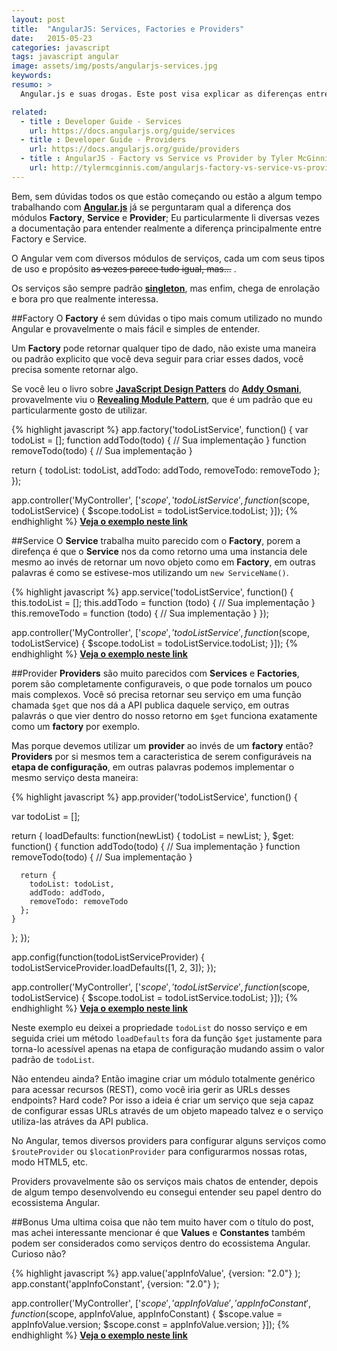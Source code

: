 ```yaml
---
layout: post
title:  "AngularJS: Services, Factories e Providers"
date:   2015-05-23
categories: javascript
tags: javascript angular
image: assets/img/posts/angularjs-services.jpg
keywords:
resumo: >
  Angular.js e suas drogas. Este post visa explicar as diferenças entre os tipos distintos de serviços no Angular, sejam eles Services, Factories ou Providers.

related:
  - title : Developer Guide - Services
    url: https://docs.angularjs.org/guide/services
  - title : Developer Guide - Providers
    url: https://docs.angularjs.org/guide/providers
  - title : AngularJS - Factory vs Service vs Provider by Tyler McGinnis
    url: http://tylermcginnis.com/angularjs-factory-vs-service-vs-provider/
---
```

Bem, sem dúvidas todos os que estão começando ou estão a algum tempo trabalhando com **[Angular.js](https://angularjs.org/)** já se perguntaram qual a diferença dos módulos **Factory**, **Service** e **Provider**; Eu particularmente li diversas vezes a documentação para entender realmente a diferença principalmente entre Factory e Service.

O Angular vem com diversos módulos de serviços, cada um com seus tipos de uso e propósito <del>as vezes parece tudo igual, mas...</del> .

Os serviços são sempre padrão **[singleton](http://en.wikipedia.org/wiki/Singleton_pattern)**, mas enfim, chega de enrolação e bora pro que realmente interessa.

##Factory
O **Factory** é sem dúvidas o tipo mais comum utilizado no mundo Angular e provavelmente o mais fácil e simples de entender.

Um **Factory** pode retornar qualquer tipo de dado, não existe uma maneira ou padrão explicito que você deva seguir para criar esses dados, você precisa somente retornar algo.

Se você leu o livro sobre **[JavaScript Design Patters](http://shop.oreilly.com/product/0636920025832.do)** do **[Addy Osmani](https://twitter.com/addyosmani)**, provavelmente viu o **[Revealing Module Pattern](http://addyosmani.com/resources/essentialjsdesignpatterns/book/#revealingmodulepatternjavascript)**, que é um padrão que eu particularmente gosto de utilizar.

{% highlight javascript %}
app.factory('todoListService', function() {
  var todoList = [];
  function addTodo(todo) {
    // Sua implementação
  }
  function removeTodo(todo) {
    // Sua implementação
  }

  return {
    todoList: todoList,
    addTodo: addTodo,
    removeTodo: removeTodo
  };
});

app.controller('MyController', ['$scope', 'todoListService', function($scope, todoListService) {
  $scope.todoList = todoListService.todoList;
}]);
{% endhighlight %}
**[Veja o exemplo neste link](http://jsfiddle.net/ya1ewy78/)**

##Service
O **Service** trabalha muito parecido com o **Factory**, porem a direfença é que o **Service** nos da como retorno uma uma instancia dele mesmo ao invés de retornar um novo objeto como em **Factory**, em outras palavras é como se estivese-mos utilizando um `new ServiceName()`.

{% highlight javascript %}
app.service('todoListService', function() {
  this.todoList = [];
  this.addTodo = function (todo) {
    // Sua implementação
  }
  this.removeTodo = function (todo) {
    // Sua implementação
  }
});

app.controller('MyController', ['$scope', 'todoListService', function($scope, todoListService) {
  $scope.todoList = todoListService.todoList;
}]);
{% endhighlight %}
**[Veja o exemplo neste link](http://jsfiddle.net/L2dydeq5/)**

##Provider
**Providers** são muito parecidos com **Services** e **Factories**, porem são completamente configuraveis, o que pode tornalos um pouco mais complexos. Você só precisa retornar seu serviço em uma função chamada `$get` que nos dá a API publica daquele serviço, em outras palavrás o que vier dentro do nosso retorno em `$get` funciona exatamente como um **factory** por exemplo.

Mas porque devemos utilizar um **provider** ao invés de um **factory** então? **Providers** por si mesmos tem a caracteristica de serem configuráveis na **etapa de configuração**, em outras palavras podemos implementar o mesmo serviço desta maneira:

{% highlight javascript %}
app.provider('todoListService', function() {

  var todoList = [];

  return {
    loadDefaults: function(newList) {
      todoList = newList;
    },
    $get: function() {
      function addTodo(todo) {
        // Sua implementação
      }
      function removeTodo(todo) {
        // Sua implementação
      }

      return {
        todoList: todoList,
        addTodo: addTodo,
        removeTodo: removeTodo
      };
    }
  };
});

app.config(function(todoListServiceProvider) {
  todoListServiceProvider.loadDefaults([1, 2, 3]);
});

app.controller('MyController', ['$scope', 'todoListService', function($scope, todoListService) {
  $scope.todoList = todoListService.todoList;
}]);
{% endhighlight %}
**[Veja o exemplo neste link](http://jsfiddle.net/webjm28f/)**

Neste exemplo eu deixei a propriedade `todoList` do nosso serviço e em seguida criei um método `loadDefaults` fora da função `$get` justamente para torna-lo acessível apenas na etapa de configuração mudando assim o valor padrão de `todoList`.

Não entendeu ainda? Então imagine criar um módulo totalmente genérico para acessar recursos (REST), como você iria gerir as URLs desses endpoints? Hard code? Por isso a ideia é criar um serviço que seja capaz de configurar essas URLs através de um objeto mapeado talvez e o serviço utiliza-las atráves da API publica.

No Angular, temos diversos providers para configurar alguns serviços como `$routeProvider` ou `$locationProvider` para configurarmos nossas rotas, modo HTML5, etc.

Providers provavelmente são os serviços mais chatos de entender, depois de algum tempo desenvolvendo eu consegui entender seu papel dentro do ecossistema Angular.

##Bonus
Uma ultima coisa que não tem muito haver com o título do post, mas achei interessante mencionar é que **Values** e **Constantes** também podem ser considerados como serviços dentro do ecossistema Angular. Curioso não?

{% highlight javascript %}
app.value('appInfoValue', {version: "2.0"} );
app.constant('appInfoConstant', {version: "2.0"} );

app.controller('MyController', ['$scope', 'appInfoValue', 'appInfoConstant', function($scope, appInfoValue, appInfoConstant) {
  $scope.value = appInfoValue.version;
  $scope.const = appInfoValue.version;
}]);
{% endhighlight %}
**[Veja o exemplo neste link](http://jsfiddle.net/7p8h9qoa/)**